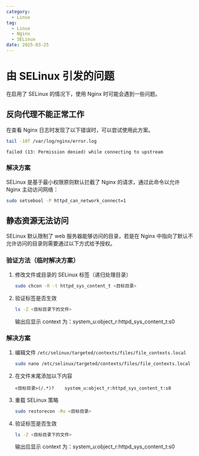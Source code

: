 ```yaml
---
category:
  - Linux
tag:
  - Linux
  - Nginx
  - SELinux
date: 2025-03-25
---
```


# 由 SELinux 引发的问题

在启用了 SELinux 的情况下，使用 Nginx 时可能会遇到一些问题。

## 反向代理不能正常工作

在查看 Nginx 日志时发现了以下错误时，可以尝试使用此方案。

```bash
tail -10f /var/log/nginx/error.log
```

```log
failed (13: Permission denied) while connecting to upstream
```

### 解决方案

SELinux 是基于最小权限原则默认拦截了 Nginx 的请求，通过此命令以允许 Nginx 主动访问网络：

```bash
sudo setsebool -P httpd_can_network_connect=1
```

## 静态资源无法访问

SELinux 默认限制了 web 服务器能够访问的目录，若是在 Nginx 中指向了默认不允许访问的目录则需要通过以下方式给予授权。

### 验证方法（临时解决方案）

1. 修改文件或目录的 SELinux 标签（递归处理目录）

   ```bash
   sudo chcon -R -t httpd_sys_content_t <目标目录>
   ```

2. 验证标签是否生效
   ```bash
   ls -Z <目标目录下的文件>
   ```
   输出应显示 context 为：system_u:object_r:httpd_sys_content_t:s0

### 解决方案

1. 编辑文件 `/etc/selinux/targeted/contexts/files/file_contexts.local`
   ```bash
   sudo nano /etc/selinux/targeted/contexts/files/file_contexts.local
   ```
2. 在文件末尾添加以下内容
   ```plain
   <目标目录>(/.*)?    system_u:object_r:httpd_sys_content_t:s0
   ```
3. 重载 SELinux 策略
   ```bash
   sudo restorecon -Rv <目标目录>
   ```
4. 验证标签是否生效
   ```bash
   ls -Z <目标目录下的文件>
   ```
   输出应显示 context 为：system_u:object_r:httpd_sys_content_t:s0
